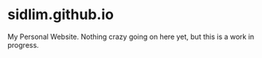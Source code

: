 # sidlim.github.io
My Personal Website. Nothing crazy going on here yet, but this is a work in progress.
